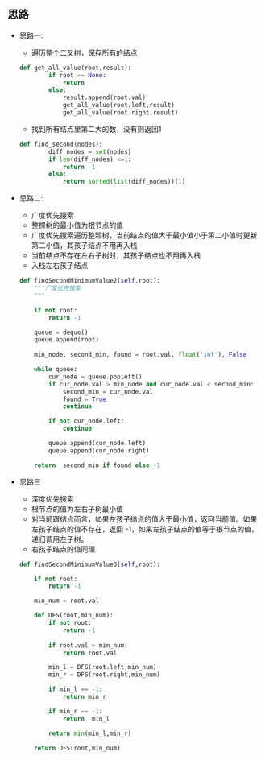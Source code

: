 ## 思路

- 思路一:
    - 遍历整个二叉树，保存所有的结点
    ```Python
    def get_all_value(root,result):
            if root == None:
                return 
            else:
                result.append(root.val)
                get_all_value(root.left,result)    
                get_all_value(root.right,result)
    ```
    - 找到所有结点里第二大的数，没有则返回1
    ```Python
    def find_second(nodes):
            diff_nodes = set(nodes)
            if len(diff_nodes) <=1:
                return -1
            else:
                return sorted(list(diff_nodes))[1]
    ```
- 思路二:
    - 广度优先搜索
    - 整棵树的最小值为根节点的值
    - 广度优先搜索遍历整颗树，当前结点的值大于最小值小于第二小值时更新第二小值，其孩子结点不用再入栈
    - 当前结点不存在左右子树时，其孩子结点也不用再入栈
    - 入栈左右孩子结点
    ```Python
    def findSecondMinimumValue2(self,root):
        """广度优先搜索
        """

        if not root:
            return -1

        queue = deque()
        queue.append(root)
        
        min_node, second_min, found = root.val, float('inf'), False

        while queue:
            cur_node = queue.popleft()
            if cur_node.val > min_node and cur_node.val < second_min:
                second_min = cur_node.val
                found = True
                continue

            if not cur_node.left:
                continue

            queue.append(cur_node.left)
            queue.append(cur_node.right)

        return  second_min if found else -1
    ```

- 思路三
    - 深度优先搜索
    - 根节点的值为左右子树最小值
    - 对当前跟结点而言，如果左孩子结点的值大于最小值，返回当前值。如果左孩子结点的值不存在，返回 -1，如果左孩子结点的值等于根节点的值，递归调用左子树。
    - 右孩子结点的值同理
    ```Python
    def findSecondMinimumValue3(self,root):

        if not root:
            return -1

        min_num = root.val    

        def DFS(root,min_num):
            if not root:
                return -1
        
            if root.val > min_num:
                return root.val

            min_l = DFS(root.left,min_num)
            min_r = DFS(root.right,min_num)

            if min_l == -1:
                return min_r

            if min_r == -1:
                return  min_l    

            return min(min_l,min_r)
        
        return DFS(root,min_num)  
    ```